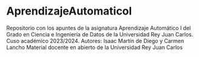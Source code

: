 # AprendizajeAutomaticoI

Repositorio con los apuntes de la asignatura Aprendizaje Automático I del Grado en Ciencia e Ingeniería de Datos de la Universidad Rey Juan Carlos.
Cuso académico 2023/2024.
Autores: Isaac Martín de Diego y Carmen Lancho
Material docente en abierto de la Universidad Rey Juan Carlos
